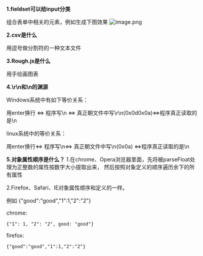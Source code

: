 
**1.fieldset可以给input分类**

组合表单中相关的元素，例如生成下图效果
![image.png](http://images.scar.site/WEBRESOURCE7c4bd62cfa6d83ea9680c095b16c93ca.png)

**2.csv是什么**

用逗号做分割符的一种文本文件

**3.Rough.js是什么**

用手绘画图表

**4.\r\n和\n的渊源**

Windows系统中有如下等价关系：

用enter换行   <=> 程序写\n <=> 真正朝文件中写\r\n(0x0d0x0a)<=>程序真正读取的是\n


linux系统中的等价关系：

用enter换行<=> 程序写\n<=> 真正朝文件中写\n(0x0a) <=>程序真正读取的是\n


**5.对象属性顺序是什么？**
1.在chrome、Opera浏览器里面，先将被parseFloat处理为正整数的属性按数字大小提取出来，
然后按照对象定义的顺序遍历余下的所有属性

2.Firefox、Safari、IE对象属性顺序和定义的一样。

例如 {"good":"good","1":1,"2":"2"}

chrome:

```{"1": 1, "2": "2", good: "good"}```

firefox:

```{"good":"good","1":1,"2":"2"}```


